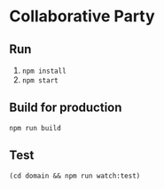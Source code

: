 # Collaborative Party

## Run
1. `npm install`
2. `npm start`

## Build for production
`npm run build`

## Test

`(cd domain && npm run watch:test)`
